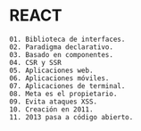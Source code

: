 # REACT

    01. Biblioteca de interfaces.
    02. Paradigma declarativo.
    03. Basado en componentes.
    04. CSR y SSR
    05. Aplicaciones web.
    06. Aplicaciones móviles.
    07. Aplicaciones de terminal.
    08. Meta es el propietario.
    09. Evita ataques XSS.
    10. Creación en 2011.
    11. 2013 pasa a código abierto.
